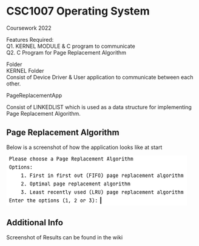 # CSC1007 Operating System

Coursework 2022

Features Required:<br/>
Q1. KERNEL MODULE & C program to communicate<br/>
Q2. C Program for Page Replacement Algorithm<br/>

Folder
<br>KERNEL Folder
<br>Consist of Device Driver & User application to communicate between each other.

PageReplacementApp

Consist of LINKEDLIST which is used as a data structure for implementing Page Replacement Algorithm.


## Page Replacement Algorithm
Below is a screenshot of how the application looks like at start

![img.png](pagereplacement1.png)


## Additional Info

Screenshot of Results can be found in the wiki